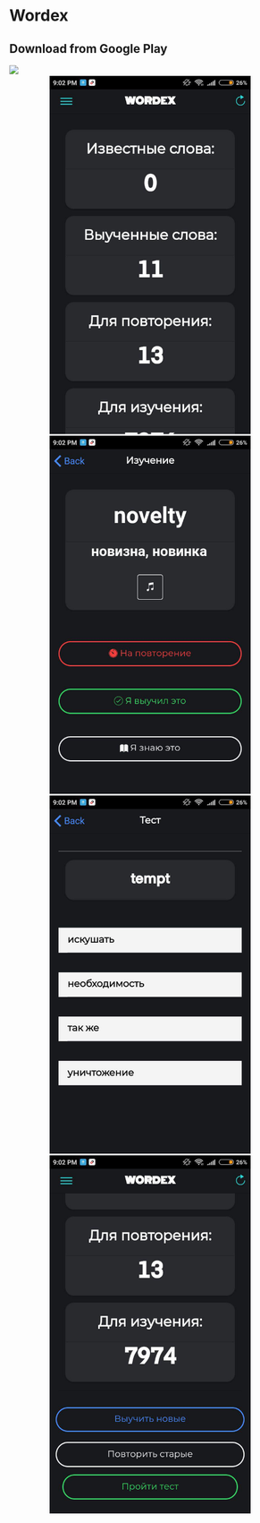# Wordex

<h2>Download from Google Play</h2>

<a href="https://play.google.com/store/apps/details?id=com.danmoop.wordex">
  <img width="200" src="https://camo.githubusercontent.com/f8cc865a8fa303cbf10e8d0451254fa21c07163dc23a5becc9c174f28f4028f7/68747470733a2f2f706c61792e676f6f676c652e636f6d2f696e746c2f656e5f75732f6261646765732f7374617469632f696d616765732f6261646765732f656e5f62616467655f7765625f67656e657269632e706e67">
</a>

<div style="display: inline-block; text-align:center;">
  <img src="gallery/1.jpg" height="640px" width="360px">
  <img src="gallery/2.jpg" height="640px" width="360px">
  <img src="gallery/3.jpg" height="640px" width="360px">
  <img src="gallery/4.jpg" height="640px" width="360px">
</div>
